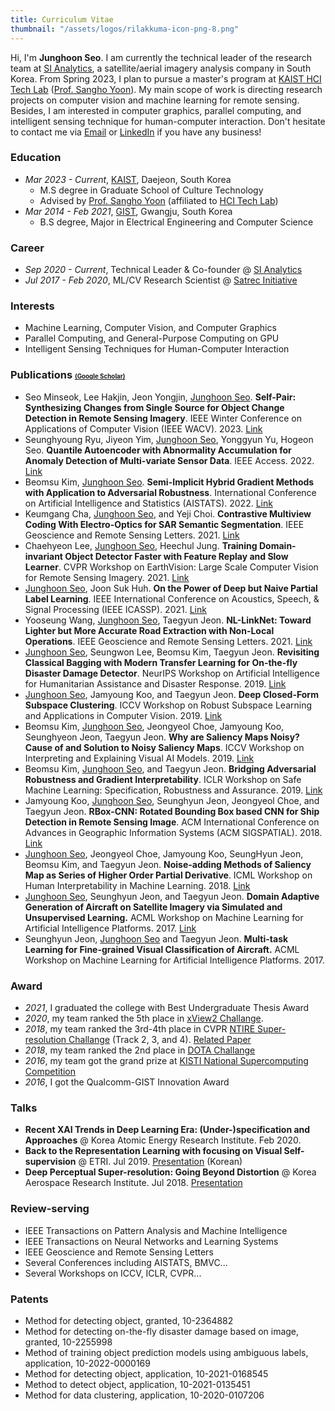 ```yaml
---
title: Curriculum Vitae
thumbnail: "/assets/logos/rilakkuma-icon-png-8.png"
---
```

Hi, I'm **Junghoon Seo**. I am currently the technical leader of the research team at [SI Analytics](https://www.si-analytics.ai/eng), a satellite/aerial imagery analysis company in South Korea. From Spring 2023, I plan to pursue a master's program at [KAIST HCI Tech Lab](https://hcitech.org/) ([Prof. Sangho Yoon](http://hcidesigner.weebly.com/)). My main scope of work is directing research projects on computer vision and machine learning for remote sensing. Besides, I am interested in computer graphics, parallel computing, and intelligent sensing technique for human-computer interaction. Don't hesitate to contact me via [Email](jhseo@si-analytics.ai) or [LinkedIn](www.linkedin.com/in/junghoon-seo/) if you have any business!

### Education
* *Mar 2023 - Current*, [KAIST](https://www.kaist.ac.kr/en/), Daejeon, South Korea
  * M.S degree in Graduate School of Culture Technology
  * Advised by [Prof. Sangho Yoon](http://hcidesigner.weebly.com/) (affiliated to [HCI Tech Lab](https://hcitech.org/))
* *Mar 2014 - Feb 2021*, [GIST](https://www.gist.ac.kr/en/main.html), Gwangju, South Korea
  * B.S degree, Major in Electrical Engineering and Computer Science

### Career
* *Sep 2020 - Current*, Technical Leader & Co-founder @ [SI Analytics](https://www.si-analytics.ai/eng)
* *Jul 2017 - Feb 2020*, ML/CV Research Scientist @ [Satrec Initiative](https://www.satreci.com/)

### Interests
* Machine Learning, Computer Vision, and Computer Graphics
* Parallel Computing, and General-Purpose Computing on GPU
* Intelligent Sensing Techniques for Human-Computer Interaction

### Publications <span style="font-size:0.6em;">[(Google Scholar)](https://scholar.google.com/citations?user=9KBQk-YAAAAJ&hl=en)</span>
* Seo Minseok, Lee Hakjin, Jeon Yongjin, <U>Junghoon Seo</U>. **Self-Pair: Synthesizing Changes from Single Source for Object Change Detection in Remote Sensing Imagery**. IEEE Winter Conference on Applications of Computer Vision (IEEE WACV). 2023. [Link](https://mikigom.github.io/about/)
* Seunghyoung Ryu, Jiyeon Yim, <U>Junghoon Seo</U>, Yonggyun Yu, Hogeon Seo. **Quantile Autoencoder with Abnormality Accumulation for Anomaly Detection of Multi-variate Sensor Data**. IEEE Access. 2022. [Link](https://ieeexplore.ieee.org/abstract/document/9810961/)
* Beomsu Kim, <U>Junghoon Seo</U>. **Semi-Implicit Hybrid Gradient Methods with Application to Adversarial Robustness**. International Conference on Artificial Intelligence and Statistics (AISTATS). 2022. [Link](https://arxiv.org/abs/2202.10523)
* Keumgang Cha, <U>Junghoon Seo</U>, and Yeji Choi. **Contrastive Multiview Coding With Electro-Optics for SAR Semantic Segmentation**. IEEE Geoscience and Remote Sensing Letters. 2021. [Link](https://ieeexplore.ieee.org/abstract/document/9537157?casa_token=BKmjojS1rVUAAAAA:fGEfg34u8sfBOI0rtnaq2vs2wNbFGDr3cjH-Hr9zHkKWsNwaa1EsNywaRz62t6V4jABWErGoPg)
* Chaehyeon Lee, <U>Junghoon Seo</U>, Heechul Jung. **Training Domain-invariant Object Detector Faster with Feature Replay and Slow Learner**. CVPR Workshop on EarthVision: Large Scale Computer Vision for Remote Sensing Imagery. 2021. [Link](https://arxiv.org/abs/2105.14693)
* <U>Junghoon Seo</U>, Joon Suk Huh. **On the Power of Deep but Naive Partial Label Learning**. IEEE International Conference on Acoustics, Speech, & Signal Processing (IEEE ICASSP). 2021. [Link](https://arxiv.org/abs/2010.11600)
* Yooseung Wang, <U>Junghoon Seo</U>, Taegyun Jeon. **NL-LinkNet: Toward Lighter but More Accurate Road Extraction with Non-Local Operations**. IEEE Geoscience and Remote Sensing Letters. 2021. [Link](https://ieeexplore.ieee.org/document/9336223?fbclid=IwAR05z_8K7UWYGS5Wb6kJEg_1BMGC2BpTXsV0bI8cpCqCKeLWAm8UHFXsEOw)
* <U>Junghoon Seo</U>, Seungwon Lee, Beomsu Kim, Taegyun Jeon. **Revisiting Classical Bagging with Modern Transfer Learning for On-the-fly Disaster Damage Detector**. NeurIPS Workshop on Artificial Intelligence for Humanitarian Assistance and Disaster Response. 2019. [Link](https://arxiv.org/abs/1910.01911)
* <U>Junghoon Seo</U>, Jamyoung Koo, and Taegyun Jeon. **Deep Closed-Form Subspace Clustering**. ICCV Workshop on Robust Subspace Learning and Applications in Computer Vision. 2019. [Link](https://arxiv.org/abs/1908.09419)
* Beomsu Kim, <U>Junghoon Seo</U>, Jeongyeol Choe, Jamyoung Koo, Seunghyeon Jeon, Taegyun Jeon. **Why are Saliency Maps Noisy? Cause of and Solution to Noisy Saliency Maps**. ICCV Workshop on Interpreting and Explaining Visual AI Models. 2019. [Link](https://arxiv.org/abs/1902.04893)
* Beomsu Kim, <U>Junghoon Seo</U>, and Taegyun Jeon. **Bridging Adversarial Robustness and Gradient Interpretability**. ICLR Workshop on Safe Machine Learning: Specification, Robustness and Assurance. 2019. [Link](https://arxiv.org/abs/1903.11626)
* Jamyoung Koo, <U>Junghoon Seo</U>, Seunghyun Jeon, Jeongyeol Choe, and Taegyun Jeon. **RBox-CNN: Rotated Bounding Box based CNN for Ship Detection in Remote Sensing Image**. ACM International Conference on Advances in Geographic Information Systems (ACM SIGSPATIAL). 2018. [Link](https://dl.acm.org/citation.cfm?id=3274915)
* <U>Junghoon Seo</U>, Jeongyeol Choe, Jamyoung Koo, SeungHyun Jeon, Beomsu Kim, and Taegyun Jeon. **Noise-adding Methods of Saliency Map as Series of Higher Order Partial Derivative**. ICML Workshop on Human Interpretability in Machine Learning. 2018. [Link](https://arxiv.org/abs/1806.03000)
* <U>Junghoon Seo</U>, Seunghyun Jeon, and Taegyun Jeon. **Domain Adaptive Generation of Aircraft on Satellite Imagery via Simulated and Unsupervised Learning.** ACML Workshop on Machine Learning for Artificial Intelligence Platforms. 2017. [Link](https://arxiv.org/abs/1806.03002)
* Seunghyun Jeon, <U>Junghoon Seo</U> and Taegyun Jeon. **Multi-task Learning for Fine-grained Visual Classification of Aircraft.** ACML Workshop on Machine Learning for Artificial Intelligence Platforms. 2017.

### Award
* *2021*, I graduated the college with Best Undergraduate Thesis Award
* *2020*, my team ranked the 5th place in [xView2 Challange](https://xview2.org/).
* *2018*, my team ranked the 3rd-4th place in CVPR [NTIRE Super-resolution Challange](https://data.vision.ee.ethz.ch/cvl/ntire18/) (Track 2, 3, and 4). [Related Paper](http://openaccess.thecvf.com/content_cvpr_2018_workshops/w13/html/Timofte_NTIRE_2018_Challenge_CVPR_2018_paper.html)
* *2018*, my team ranked the 2nd place in [DOTA Challange](https://captain-whu.github.io/DOTA/)
* *2016*, my team got the grand prize at [KISTI National Supercomputing Competition](https://webedu.ksc.re.kr/gallery.es?mid=a30501000000&bid=0008&tag=&b_list=12&act=view&list_no=57&nPage=1&vlist_no_npage=0&keyField=&keyWord=&orderby=)
* *2016*, I got the Qualcomm-GIST Innovation Award

### Talks
* **Recent XAI Trends in Deep Learning Era: (Under-)specification and Approaches** @ Korea Atomic Energy Research Institute. Feb 2020.
* **Back to the Representation Learning with focusing on Visual Self-supervision** @ ETRI. Jul 2019. [Presentation](https://drive.google.com/file/d/12vu4arZQQvwT8f7GJLI99_YIJCkl3BL-/view?usp=sharing) (Korean)
* **Deep Perceptual Super-resolution: Going Beyond Distortion** @ Korea Aerospace Research Institute. Jul 2018. [Presentation](https://drive.google.com/file/d/1JN0afRsnPfBgKWicPPg4hGKkBiLr_42M/view?usp=sharing)

### Review-serving
* IEEE Transactions on Pattern Analysis and Machine Intelligence
* IEEE Transactions on Neural Networks and Learning Systems
* IEEE Geoscience and Remote Sensing Letters
* Several Conferences including AISTATS, BMVC...
* Several Workshops on ICCV, ICLR, CVPR...

### Patents
* Method for detecting object, granted, 10-2364882
* Method for detecting on-the-fly disaster damage based on image, granted, 10-2255998
* Method of training object prediction models using ambiguous labels, application, 10-2022-0000169
* Method for detecting object, application, 10-2021-0168545
* Method to detect object, application, 10-2021-0135451
* Method for data clustering, application, 10-2020-0107206
